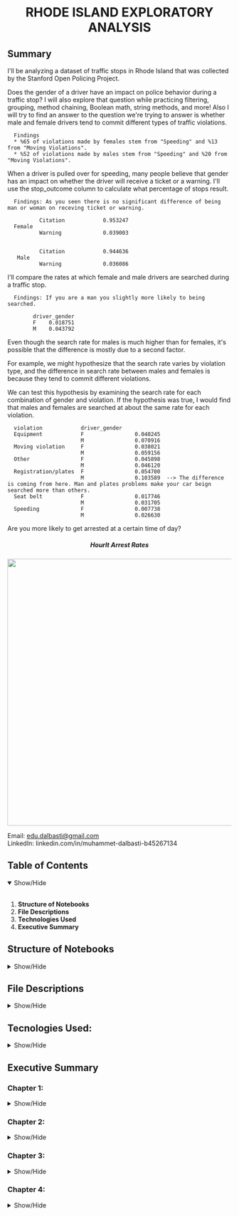 <h1 align='center'>RHODE ISLAND EXPLORATORY ANALYSIS</h1>

## Summary

I'll be analyzing a dataset of traffic stops in Rhode Island that was collected by the Stanford Open Policing Project.

Does the gender of a driver have an impact on police behavior during a traffic stop? I will also explore that question while practicing filtering, grouping, method chaining, Boolean math, string methods, and more! Also I will try to find an answer to the question we're trying to answer is whether male and female drivers tend to commit different types of traffic violations.

      Findings
      * %65 of violations made by females stem from "Speeding" and %13 from "Moving Violations".
      * %52 of violations made by males stem from "Speeding" and %20 from "Moving Violations".
      
When a driver is pulled over for speeding, many people believe that gender has an impact on whether the driver will receive a ticket or a warning. I'll use the stop_outcome column to calculate what percentage of stops result.

      Findings: As you seen there is no significant difference of being man or woman on receving ticket or warning.
      
              Citation            0.953247
      Female
              Warning             0.039003
      
      
              Citation            0.944636
       Male       
              Warning             0.036086
      

I'll compare the rates at which female and male drivers are searched during a traffic stop.

      Findings: If you are a man you slightly more likely to being searched.
      
            driver_gender
            F    0.018751
            M    0.043792

Even though the search rate for males is much higher than for females, it's possible that the difference is mostly due to a second factor.

For example, we might hypothesize that the search rate varies by violation type, and the difference in search rate between males and females is because they tend to commit different violations.

We can test this hypothesis by examining the search rate for each combination of gender and violation. If the hypothesis was true, I would find that males and females are searched at about the same rate for each violation.

      violation            driver_gender
      Equipment            F                0.040245
                           M                0.070916
      Moving violation     F                0.038021
                           M                0.059156
      Other                F                0.045898
                           M                0.046120
      Registration/plates  F                0.054700
                           M                0.103589  --> The difference is coming from here. Man and plates problems make your car beign searched more than others.
      Seat belt            F                0.017746
                           M                0.031705
      Speeding             F                0.007738
                           M                0.026630


Are you more likely to get arrested at a certain time of day?
<h5 align="center">Hourlt Arrest Rates</h5>
<p align="center">
      <img src="https://github.com/muhammetdalbasti/Data-Analysis-and-Visualization-with-Python/blob/master/images/hourly_arrest_rate.png.PNG" width=600>
</p>




Email: edu.dalbasti@gmail.com <br>
LinkedIn: linkedin.com/in/muhammet-dalbasti-b45267134 <br>


## Table of Contents
<details open>
<summary>Show/Hide</summary>
<br>

1. <strong>Structure of Notebooks</strong>
2. <strong>File Descriptions</strong> 
3. <strong>Technologies Used</strong> 
4. <strong>Executive Summary</strong>

</details>



## Structure of Notebooks
<details>
<summary>Show/Hide</summary>
<br>

   * 1. Chapter 1
          * Examining the dataset
          * Dropping rows
          * Fixing a data type
          * Combining object columns
          * Changing Index
          * Dropping columns
   * 2. Chapter 2
          * Examining traffic violations
          * Comparing violations by gender
          * Comparing speeding outcomes by gend
          * Calculating the search rate
          * Comparing search rates by gender
          * Adding a second factor to the analysis
          * Counting protective frisks
          * Comparing frisk rates by gender
   * 3. Chapter 3
          * Calculating the hourly arrest rate
          * Plotting the hourly arrest rate
          * Plotting drug-related stops
          * Comparing drug and search rates
          * Tallying violations by district
          * Plotting violations by district
          * Converting stop durations to numbers
          * Plotting stop length
   * 4. Chapter 4
          * Plotting the temperature
          * Plotting the temperature difference
          * Counting bad weather conditions
          * Rating the weather conditions
          * Changing the data type to category
          * Preparing the DataFrames
          * Merging the DataFrames
          * Comparing arrest rates by weather rating
          * Selecting From a mult-indexed Series
          * Reshaping the arrest rate data
</details>


## File Descriptions
<details>

<summary>Show/Hide</summary>
<br>

* <strong>DA_and_viz_with_Python.ipynb</strong>: Notebooks with all codes.
* police.csv.zip
* weather.csv

</details>

## Tecnologies Used:
<details>
<summary>Show/Hide</summary>
<br>
    
* <strong>Python</strong>
* <strong>Pandas</strong>
* <strong>Matplotlib</strong>

</details>


## Executive Summary

### Chapter 1:
<details>
<summary>Show/Hide</summary>
<br>
    I'll be analyzing a dataset of traffic stops in Rhode Island that was collected by the Stanford Open Policing Project.
    * It's important that we familiarize ourself with the dataset. I'll read the dataset into pandas, examine the first few rows, and then count the number of missing values.
    * I'll drop the county_name column because it only contains missing values, and I'll drop the state column because all of the traffic stops took place in one state (Rhode         Island). Thus, these columns can be dropped because they contain no useful information.
    * The driver_gender column will be critical to many of our analyses. Because only a small fraction of rows are missing driver_gender, we'll drop those rows from the dataset.
    * We know that the is_arrested column currently has the object data type. I'll change the data type to bool, which is the most suitable type for a column containing True and       False values.
    * Currently, the date and time of each traffic stop are stored in separate object columns: stop_date and stop_time.I'll combine these two columns into a single column, and         then convert it to datetime format. This will enable convenient date-based attributes that I'll use later.
    * I'll set the stop_datetime column as the DataFrame's index. By replacing the default index with a DatetimeIndex, I'll make it easier to analyze the dataset by date and           time.
 
  
</details>

  ### Chapter 2:
<details>
<summary>Show/Hide</summary>
<br>
    * Does the gender of a driver have an impact on police behavior during a traffic stop? In this chapter, I will explore that question while practicing filtering,                   grouping, method chaining, Boolean math, string methods, and more!
    * Before comparing the violations being committed by each gender, I should examine the violations committed by all drivers to get a baseline understanding of the data.
    * I'll first create a DataFrame for each gender, and then analyze the violations in each DataFrame separately.
    * First, I'll create two DataFrames of drivers who were stopped for speeding: one containing females and the other containing males. Then, for each gender, I'll use the           stop_outcome column to calculate what percentage of stops resulted in a "Citation" (meaning a ticket) versus a "Warning".
    * During a traffic stop, the police officer sometimes conducts a search of the vehicle. I'll calculate the percentage of all stops that result in a vehicle search, also           known as the search rate.
    * I'll compare the rates at which female and male drivers are searched during a traffic stop.
    * During a vehicle search, the police officer may pat down the driver to check if they have a weapon. This is known as a "protective frisk." I'll first check to see how many       times "Protective Frisk" was the only search type.
    * I'll compare the rates at which female and male drivers are frisked during a search.
 </details>
 
  ### Chapter 3:
<details>
<summary>Show/Hide</summary>
<br>
    * When a police officer stops a driver, a small percentage of those stops ends in an arrest. This is known as the arrest rate. Now I'll find out whether the arrest rate           varies by time of day.
    * I'll create a line plot from the hourly_arrest_rate object. A line plot is appropriate in this case because we're showing how a quantity changes over time.
    * In a small portion of traffic stops, drugs are found in the vehicle during a search. I'll assess whether these drug-related stops are becoming more common over time.
    * We might hypothesize that the rate of vehicle searches was also increasing, which would have led to an increase in drug-related stops even if more drivers were not               carrying drugs.
    * Now I'll create a frequency table to determine how many violations of each type took place in each of the six zones. 
    * I'll convert the stop durations to integers. Because the precise durations are not available, I'll have to estimate the numbers using reasonable values:
    * Now I'll visualize the average length of time drivers are stopped for each type of violation.
    * 
</details>

  ### Chapter 4:
<details>
<summary>Show/Hide</summary>
<br>
    * I'll examine the temperature columns from the weather dataset to assess whether the data seems trustworthy. First I'll print the summary statistics, and then I'll               visualize the data using a box plot. Temperature is measured in degrees Fahrenheit, not Celsius!
    * I'll continue to assess whether the dataset seems trustworthy by plotting the difference between the maximum and minimum temperatures.
    * For every row in the dataset, each WT column contains either a 1 (meaning the condition was present that day) or NaN (meaning the condition was not present). I'll quantify       "how bad" the weather was each day by counting the number of 1 values in each row.
    * Now I'll use the counts to create a rating system* for the weather.
    * I'll prepare the traffic stop and weather rating DataFrames so that they're ready to be merged
</details>

